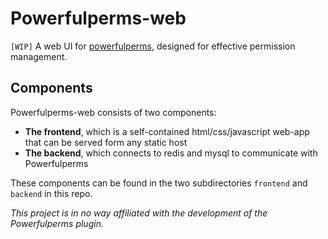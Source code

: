 # Powerfulperms-web
`[WIP]` A web UI for [powerfulperms](https://www.spigotmc.org/resources/powerfulperms.8143/), designed for effective permission management.

## Components
Powerfulperms-web consists of two components:

 - **The frontend**, which is a self-contained html/css/javascript web-app that can be served form any static host
 - **The backend**, which connects to redis and mysql to communicate with Powerfulperms

These components can be found in the two subdirectories `frontend` and `backend` in this repo.


*This project is in no way affiliated with the development of the Powerfulperms plugin.*

